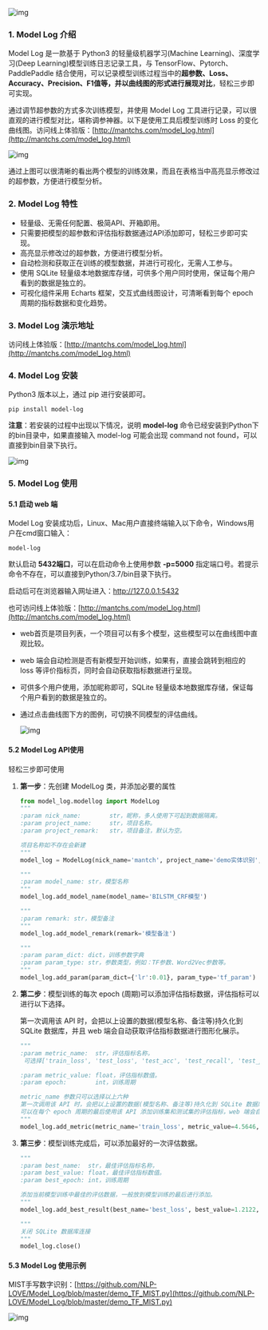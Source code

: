![img](https://gitee.com/kkweishe/images1/raw/master/ML/wechat/model_log_logo.png)



### 1. Model Log 介绍

Model Log 是一款基于 Python3 的轻量级机器学习(Machine Learning)、深度学习(Deep Learning)模型训练日志记录工具，与 TensorFlow、Pytorch、PaddlePaddle 结合使用，可以记录模型训练过程当中的**超参数、Loss、Accuracy、Precision、F1值等，并以曲线图的形式进行展现对比**，轻松三步即可实现。

通过调节超参数的方式多次训练模型，并使用 Model Log 工具进行记录，可以很直观的进行模型对比，堪称调参神器。以下是使用工具后模型训练时 Loss 的变化曲线图。访问线上体验版：[http://mantchs.com/model_log.html](http://mantchs.com/model_log.html)

![img](https://gitee.com/kkweishe/images1/raw/master/ML/wechat/loss.gif)



通过上图可以很清晰的看出两个模型的训练效果，而且在表格当中高亮显示修改过的超参数，方便进行模型分析。



### 2. Model Log 特性

- 轻量级、无需任何配置、极简API、开箱即用。
- 只需要把模型的超参数和评估指标数据通过API添加即可，轻松三步即可实现。
- 高亮显示修改过的超参数，方便进行模型分析。
- 自动检测和获取正在训练的模型数据，并进行可视化，无需人工参与。
- 使用 SQLite 轻量级本地数据库存储，可供多个用户同时使用，保证每个用户看到的数据是独立的。
- 可视化组件采用 Echarts 框架，交互式曲线图设计，可清晰看到每个 epoch 周期的指标数据和变化趋势。



### 3. Model Log 演示地址

访问线上体验版：[http://mantchs.com/model_log.html](http://mantchs.com/model_log.html)



### 4. Model Log 安装

Python3 版本以上，通过 pip 进行安装即可。

```shell
pip install model-log
```



**注意**：若安装的过程中出现以下情况，说明 **model-log** 命令已经安装到Python下的bin目录中，如果直接输入 model-log 可能会出现 command not found，可以直接到bin目录下执行。

![img](https://gitee.com/kkweishe/images1/raw/master/ML/wechat/mistake.png)





### 5. Model Log 使用

#### 5.1 启动 web 端

Model Log 安装成功后，Linux、Mac用户直接终端输入以下命令，Windows用户在cmd窗口输入：

```shell
model-log
```

默认启动 **5432端口**，可以在启动命令上使用参数 **-p=5000** 指定端口号。若提示命令不存在，可以直接到Python/3.7/bin目录下执行。

启动后可在浏览器输入网址进入：http://127.0.0.1:5432

也可访问线上体验版：[http://mantchs.com/model_log.html](http://mantchs.com/model_log.html)



- web首页是项目列表，一个项目可以有多个模型，这些模型可以在曲线图中直观比较。

- web 端会自动检测是否有新模型开始训练，如果有，直接会跳转到相应的 loss 等评价指标页，同时会自动获取指标数据进行呈现。

- 可供多个用户使用，添加昵称即可，SQLite 轻量级本地数据库存储，保证每个用户看到的数据是独立的。

- 通过点击曲线图下方的图例，可切换不同模型的评估曲线。

  ![img](https://gitee.com/kkweishe/images1/raw/master/ML/wechat/tuli.png)





#### 5.2 Model Log API使用

轻松三步即可使用



1. **第一步**：先创建 ModelLog 类，并添加必要的属性

   ```python
   from model_log.modellog import ModelLog
   """
   :param nick_name:        str，昵称，多人使用下可起到数据隔离。
   :param project_name:     str，项目名称。
   :param project_remark:   str，项目备注，默认为空。 
   
   项目名称如不存在会新建
   """
   model_log = ModelLog(nick_name='mantch', project_name='demo实体识别', project_remark='')
   
   """
   :param model_name: str，模型名称
   """
   model_log.add_model_name(model_name='BILSTM_CRF模型')
   
   """
   :param remark: str，模型备注
   """
   model_log.add_model_remark(remark='模型备注')
   
   """
   :param param_dict: dict，训练参数字典
   :param param_type: str，参数类型，例如：TF参数、Word2Vec参数等。
   """
   model_log.add_param(param_dict={'lr':0.01}, param_type='tf_param')
   ```

   

2. **第二步**：模型训练的每次 epoch (周期)可以添加评估指标数据，评估指标可以进行以下选择。

   第一次调用该 API 时，会把以上设置的数据(模型名称、备注等)持久化到 SQLite 数据库，并且 web 端会自动获取评估指标数据进行图形化展示。

   ```python
   """
   :param metric_name:  str，评估指标名称，
   	可选择['train_loss', 'test_loss', 'test_acc', 'test_recall', 'test_precision', 'test_F1']
   
   :param metric_value: float，评估指标数值。
   :param epoch:        int，训练周期
   
   metric_name 参数只可以选择以上六种
   第一次调用该 API 时，会把以上设置的数据(模型名称、备注等)持久化到 SQLite 数据库，并且 web 端会自动获取数据进行图形化展示。
   可以在每个 epoch 周期的最后使用该 API 添加训练集和测试集的评估指标，web 端会自动获取该数据。
   """
   model_log.add_metric(metric_name='train_loss', metric_value=4.5646, epoch=1)
   ```

   

3. **第三步**：模型训练完成后，可以添加最好的一次评估数据。

   ```python
   """
   :param best_name:  str，最佳评估指标名称，
   :param best_value: float，最佳评估指标数值。
   :param best_epoch: int，训练周期
   
   添加当前模型训练中最佳的评估数据，一般放到模型训练的最后进行添加。
   """
   model_log.add_best_result(best_name='best_loss', best_value=1.2122, best_epoch=30)
   
   """
   关闭 SQLite 数据库连接
   """
   model_log.close()
   ```

   



#### 5.3 Model Log 使用示例

MIST手写数字识别：[https://github.com/NLP-LOVE/Model_Log/blob/master/demo_TF_MIST.py](https://github.com/NLP-LOVE/Model_Log/blob/master/demo_TF_MIST.py)



![img](https://gitee.com/kkweishe/images1/raw/master/ML/wechat/QRcode.gif)

